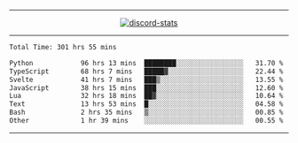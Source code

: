 <a href="https://www.github.com/ripavoid" target="_blank" rel="noreferrer">

-------

<div align='center'>
    <a href='https://discordapp.com/users/825178146797518881'>
        <img align='center' alt='discord-stats' src='https://api.discord-status.me/825178146797518881?nitro&boost=4&gradient=%231e0b1a%2C%23000000%2C%23000000%2C%23160316'></img>
    </a>
</div>

-------

<!--START_SECTION:waka-->

```txt
Total Time: 301 hrs 55 mins

Python            96 hrs 13 mins  ████████░░░░░░░░░░░░░░░░░   31.70 %
TypeScript        68 hrs 7 mins   █████▓░░░░░░░░░░░░░░░░░░░   22.44 %
Svelte            41 hrs 7 mins   ███▒░░░░░░░░░░░░░░░░░░░░░   13.55 %
JavaScript        38 hrs 15 mins  ███░░░░░░░░░░░░░░░░░░░░░░   12.60 %
Lua               32 hrs 18 mins  ██▓░░░░░░░░░░░░░░░░░░░░░░   10.64 %
Text              13 hrs 53 mins  █░░░░░░░░░░░░░░░░░░░░░░░░   04.58 %
Bash              2 hrs 35 mins   ▒░░░░░░░░░░░░░░░░░░░░░░░░   00.85 %
Other             1 hr 39 mins    ░░░░░░░░░░░░░░░░░░░░░░░░░   00.55 %
```

<!--END_SECTION:waka-->

-------
